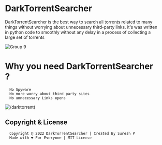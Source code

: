 # DarkTorrentSearcher
DarkTorrentSearcher is the best way to search all torrents related to many things without worrying about unnecessary third-party links. 
it's was written in python code to smoothly without any delay in a process of collecting a large set of torrents 

![Group 9](https://user-images.githubusercontent.com/112636345/214081181-69d12809-f4e6-4b37-accb-b0dc4c783695.png)

# Why you need DarkTorrentSearcher ?
      No Spyware
      No more worry about third party sites
      No unnecessary Links opens

![(darktorrent)](https://github.com/sureshpandiyan1/DarkTorrentSearcher/blob/b962c1eedd37bbdf8cf652c8c045738ac27e7734/dtsss_edit_1.gif)


## Copyright & License
      Copyright @ 2022 DarkTorrentSearcher | Created By Suresh P
      Made with ❤️ For Everyone | MIT License
